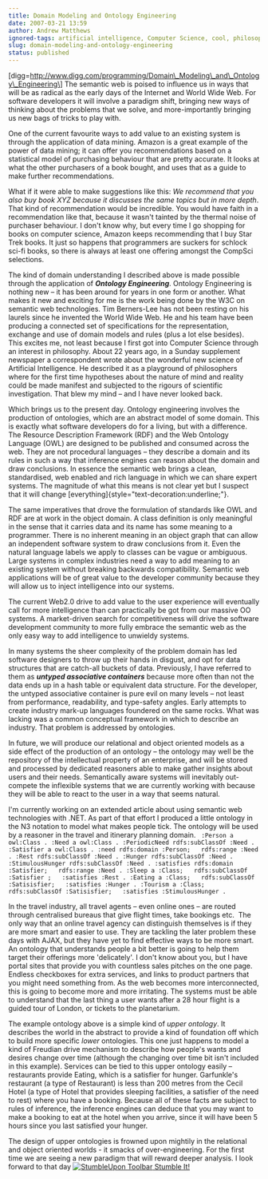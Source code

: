 ```yaml
---
title: Domain Modeling and Ontology Engineering
date: 2007-03-21 13:59
author: Andrew Matthews
ignored-tags: artificial intelligence, Computer Science, cool, philosophy, psychology, Web2.0
slug: domain-modeling-and-ontology-engineering
status: published
---
```


\[digg=http://www.digg.com/programming/Domain\_Modeling\_and\_Ontology\_Engineering\]
The semantic web is poised to influence us in ways that will be as radical as the early days of the Internet and World Wide Web. For software developers it will involve a paradigm shift, bringing new ways of thinking about the problems that we solve, and more-importantly bringing us new bags of tricks to play with.

One of the current favourite ways to add value to an existing system is through the application of data mining. Amazon is a great example of the power of data mining; it can offer you recommendations based on a statistical model of purchasing behaviour that are pretty accurate. It looks at what the other purchasers of a book bought, and uses that as a guide to make further recommendations.

What if it were able to make suggestions like this: *We recommend that you also buy book XYZ because it discusses the same topics but in more depth*. That kind of recommendation would be incredible. You would have faith in a recommendation like that, because it wasn't tainted by the thermal noise of purchaser behaviour. I don't know why, but every time I go shopping for books on computer science, Amazon keeps recommending that I buy Star Trek books. It just so happens that programmers are suckers for schlock sci-fi books, so there is always at least one offering amongst the CompSci selections.

The kind of domain understanding I described above is made possible through the application of ***Ontology Engineering***. Ontology Engineering is nothing new – it has been around for years in one form or another. What makes it new and exciting for me is the work being done by the W3C on semantic web technologies. Tim Berners-Lee has not been resting on his laurels since he invented the World Wide Web. He and his team have been producing a connected set of specifications for the representation, exchange and use of domain models and rules (plus a lot else besides). This excites me, not least because I first got into Computer Science through an interest in philosophy. About 22 years ago, in a Sunday supplement newspaper a correspondent wrote about the wonderful new science of Artificial Intelligence. He described it as a playground of philosophers where for the first time hypotheses about the nature of mind and reality could be made manifest and subjected to the rigours of scientific investigation. That blew my mind – and I have never looked back.

Which brings us to the present day. Ontology engineering involves the production of ontologies, which are an abstract model of some domain. This is exactly what software developers do for a living, but with a difference. The Resource Description Framework (RDF) and the Web Ontology Language (OWL) are designed to be published and consumed across the web. They are not procedural languages – they describe a domain and its rules in such a way that inference engines can reason about the domain and draw conclusions. In essence the semantic web brings a clean, standardised, web enabled and rich language in which we can share expert systems. The magnitude of what this means is not clear yet but I suspect that it will change [everything]{style="text-decoration:underline;"}.

The same imperatives that drove the formulation of standards like OWL and RDF are at work in the object domain. A class definition is only meaningful in the sense that it carries data and its name has some meaning to a programmer. There is no inherent meaning in an object graph that can allow an independent software system to draw conclusions from it. Even the natural language labels we apply to classes can be vague or ambiguous. Large systems in complex industries need a way to add meaning to an existing system without breaking backwards compatibility. Semantic web applications will be of great value to the developer community because they will allow us to inject intelligence into our systems.

The current Web2.0 drive to add value to the user experience will eventually call for more intelligence than can practically be got from our massive OO systems. A market-driven search for competitiveness will drive the software development community to more fully embrace the semantic web as the only easy way to add intelligence to unwieldy systems.

In many systems the sheer complexity of the problem domain has led software designers to throw up their hands in disgust, and opt for data structures that are catch-all buckets of data. Previously, I have referred to them as ***untyped associative containers*** because more often than not the data ends up in a hash table or equivalent data structure. For the developer, the untyped associative container is pure evil on many levels – not least from performance, readability, and type-safety angles. Early attempts to create industry mark-up languages foundered on the same rocks. What was lacking was a common conceptual framework in which to describe an industry. That problem is addressed by ontologies.

In future, we will produce our relational and object oriented models as a side effect of the production of an ontology – the ontology may well be the repository of the intellectual property of an enterprise, and will be stored and processed by dedicated reasoners able to make gather insights about users and their needs. Semantically aware systems will inevitably out-compete the inflexible systems that we are currently working with because they will be able to react to the user in a way that seems natural.

I'm currently working on an extended article about using semantic web technologies with .NET. As part of that effort I produced a little ontology in the N3 notation to model what makes people tick. The ontology will be used by a reasoner in the travel and itinerary planning domain.
` :Person a owl:Class . :Need a owl:Class . :PeriodicNeed rdfs:subClassOf :Need . :Satisfier a owl:Class . :need rdfs:domain :Person;   rdfs:range :Need . :Rest rdfs:subClassOf :Need . :Hunger rdfs:subClassOf :Need . :StimulousHunger rdfs:subClassOf :Need . :satisfies rdfs:domain :Satisfier;   rdfs:range :Need . :Sleep a :Class;   rdfs:subClassOf :Satisfier ;   :satisfies :Rest . :Eating a :Class;   rdfs:subClassOf :Satisisfier;   :satisfies :Hunger . :Tourism a :Class;   rdfs:subClassOf :Satisisfier;   :satisfies :StimulousHunger .`

In the travel industry, all travel agents – even online ones – are routed through centralised bureaus that give flight times, take bookings etc.  The only way that an online travel agency can distinguish themselves is if they are more smart and easier to use. They are tackling the later problem these days with AJAX, but they have yet to find effective ways to be more smart. An ontology that understands people a bit better is going to help them target their offerings more 'delicately'. I don't know about you, but I have portal sites that provide you with countless sales pitches on the one page. Endless checkboxes for extra services, and links to product partners that you might need something from. As the web becomes more interconnected, this is going to become more and more irritating. The systems must be able to understand that the last thing a user wants after a 28 hour flight is a guided tour of London, or tickets to the planetarium.

The example ontology above is a simple kind of *upper ontology*. It describes the world in the abstract to provide a kind of foundation off which to build more specific *lower* ontologies. This one just happens to model a kind of Freudian drive mechanism to describe how people's wants and desires change over time (although the changing over time bit isn't included in this example). Services can be tied to this upper ontology easily – restaurants provide Eating, which is a satisfier for hunger. Garfunkle's restaurant (a type of Restaurant) is less than 200 metres from the Cecil Hotel (a type of Hotel that provides sleeping facilities, a satisfier of the need to rest) where you have a booking. Because all of these facts are subject to rules of inference, the inference engines can deduce that you may want to make a booking to eat at the hotel when you arrive, since it will have been 5 hours since you last satisfied your hunger.

The design of upper ontologies is frowned upon mightily in the relational and object oriented worlds - it smacks of over-engineering. For the first time we are seeing a new paradigm that will reward deeper analysis. I look forward to that day
[
![StumbleUpon Toolbar](http://www.stumbleupon.com/images/icon_su.gif) Stumble It!](http://www.stumbleupon.com/submit?url=http://www.yoursite.com/article.php&title=The+Article+Title)
